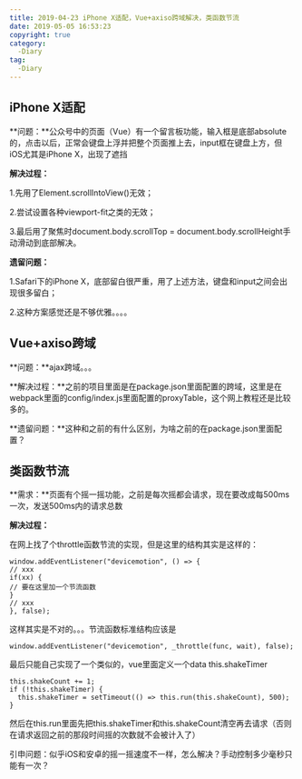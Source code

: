 ```yaml
---
title: 2019-04-23 iPhone X适配，Vue+axiso跨域解决，类函数节流
date: 2019-05-05 16:53:23
copyright: true
category:
  -Diary
tag:
  -Diary
---
```

## iPhone X适配

**问题：**公众号中的页面（Vue）有一个留言板功能，输入框是底部absolute的，点击以后，正常会键盘上浮并把整个页面推上去，input框在键盘上方，但iOS尤其是iPhone X，出现了遮挡
<!--more-->
**解决过程：**

1.先用了Element.scrollIntoView()无效； 

2.尝试设置各种viewport-fit之类的无效；

3.最后用了聚焦时document.body.scrollTop = document.body.scrollHeight手动滑动到底部解决。

**遗留问题：**

1.Safari下的iPhone X，底部留白很严重，用了上述方法，键盘和input之间会出现很多留白；

2.这种方案感觉还是不够优雅。。。。

## Vue+axiso跨域
**问题：**ajax跨域。。。

**解决过程：**之前的项目里面是在package.json里面配置的跨域，这里是在webpack里面的config/index.js里面配置的proxyTable，这个网上教程还是比较多的。

**遗留问题：**这种和之前的有什么区别，为啥之前的在package.json里面配置？

## 类函数节流
**需求：**页面有个摇一摇功能，之前是每次摇都会请求，现在要改成每500ms一次，发送500ms内的请求总数

**解决过程：**

在网上找了个throttle函数节流的实现，但是这里的结构其实是这样的：

```
window.addEventListener("devicemotion", () => {
// xxx
if(xx) {
// 要在这里加一个节流函数
}
// xxx
}, false);
```

这样其实是不对的。。。节流函数标准结构应该是

```
window.addEventListener("devicemotion", _throttle(func, wait), false);
```

最后只能自己实现了一个类似的，vue里面定义一个data this.shakeTimer

```
this.shakeCount += 1;
if (!this.shakeTimer) {
  this.shakeTimer = setTimeout(() => this.run(this.shakeCount), 500);
}
```

然后在this.run里面先把this.shakeTimer和this.shakeCount清空再去请求（否则在请求返回之前的那段时间摇的次数就不会被计入了）

引申问题：似乎iOS和安卓的摇一摇速度不一样，怎么解决？手动控制多少毫秒只能有一次？

